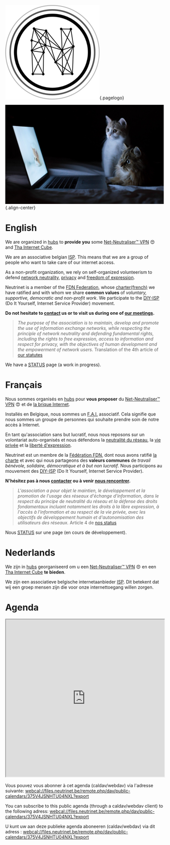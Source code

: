 <!-- TITLE: Neutrinet asbl -->
<!-- SUBTITLE: FAI Associatif, Non profit ISP, Associatieve internetprovider-->

![Logo](/uploads/logo.png "Logo"){.pagelogo}

![Cats](/uploads/cats.jpg "Cats"){.align-center}
# English
We are organized in [hubs](all) to **provide you** some [Net-Neutraliser™ VPN](vpn)  :heart_eyes: and [Tha Internet Cube](cube).

We are an associative belgian [ISP](https://en.wikipedia.org/wiki/Internet_service_provider). This means that we are a group of people who want to take care of our internet access.

As a non-profit organization, we rely on self-organized volunteerism to defend [network neutrality](https://www.laquadrature.net/en/Net_neutrality), [privacy](https://en.wikipedia.org/wiki/Privacy) and [freedom of expression](https://en.wikipedia.org/wiki/Freedom_of_speech).

Neutrinet is a member of the [FDN Federation](https://www.ffdn.org), whose [charter(french)](https://www.ffdn.org/en/node/34) we have ratified and with whom we share **common values** of *voluntary, supportive, democratic and non-profit work*.  We participate to the [DIY-ISP](https://www.diyisp.org/) (Do It Yourself, Internet Service Provider) movement.

**Do not hesitate to [contact](contact) us or to visit us during one of [our meetings](agenda#english).**

> *The purpose of the association is to maintain, develop and promote the use of information exchange networks, while respecting the principle of network neutrality 
and defending fundamental rights, including the rights to free expression, access to information and respect for privacy, with the objectives of human development 
and the empowerment of network users.* Translation of the 4th article of [our statutes](http://www.ejustice.just.fgov.be/tsv_pdf/2017/09/19/17133371.pdf) 

We have a [STATUS](https://status.neutrinet.be/) page (a work in progress).
# Français
Nous sommes organisés en [hubs](all) pour **vous proposer** du [Net-Neutraliser™ VPN](vpn) :heart_eyes:  et de [la brique Internet](cube).

Installés en Belgique, nous sommes un [F.A.I.](https://fr.wikipedia.org/wiki/Fournisseur_d%27acc%C3%A8s_%C3%A0_Internet) associatif. Cela signifie que nous sommes un groupe de personnes qui souhaite prendre soin de notre accès à Internet.

En tant qu'association sans but lucratif, nous nous reposons sur un volontariat auto-organisés et nous défendons la [neutralité du réseau](https://www.laquadrature.net/fr/neutralite_du_Net), la [vie privée](https://www.anthologieprivacy.be/fr/node/602) et la [liberté d'expression](https://fr.wikipedia.org/wiki/Libert%C3%A9_d%27expression). 

Neutrinet est un membre de la [Fédération FDN](https://www.ffdn.org), dont nous avons ratifié [la charte](https://www.ffdn.org/en/node/34) et avec qui nous partageons des **valeurs communes** de *travail bénévole, solidaire, démocratique et à but non lucratif*.  Nous participons au mouvement des [DIY-ISP](https://www.diyisp.org) (Do It Yourself, Internet Service Provider).

**N'hésitez pas à nous [contacter](contact) ou à venir [nous rencontrer](agenda#francais).**

> *L'association a pour objet le maintien, le développement et la promotion de l'usage des réseaux d'échange d'information, dans le respect du principe de 
neutralité du réseau et la défense des droits fondamentaux incluant notamment les droits à la libre expression, à l'accès à l'information et au respect de la vie 
privée, avec les objectifs de développement humain et d'autonomisation des utilisateurs des réseaux.* Article 4 de [nos 
status](http://www.ejustice.just.fgov.be/tsv_pdf/2017/09/19/17133371.pdf) 

Nous  [STATUS](https://status.neutrinet.be/) sur une page (en cours de développement).
# Nederlands

We zijn in [hubs](all) georganiseerd om u een  [Net-Neutraliser™ VPN](vpn)  :heart_eyes: en een [Tha Internet Cube](cube) **te bieden**.

We zijn een associatieve belgische internetaanbieder [ISP](https://nl.wikipedia.org/wiki/Internetprovider). Dit betekent dat wij een groep mensen zijn die voor onze internettoegang willen zorgen.




# Agenda
<iframe width="100%" height="500" src="https://files.neutrinet.be/index.php/apps/calendar/embed/375V4JSNHTU04NXL"></iframe>

Vous pouvez vous abonner à cet agenda (caldav/webdav) via l'adresse suivante: [webcal://files.neutrinet.be/remote.php/dav/public-calendars/375V4JSNHTU04NXL?export](webcal://files.neutrinet.be/remote.php/dav/public-calendars/375V4JSNHTU04NXL?export)

You can subscribe to this public agenda (through a caldav/webdav client) to the following adress: [webcal://files.neutrinet.be/remote.php/dav/public-calendars/375V4JSNHTU04NXL?export](webcal://files.neutrinet.be/remote.php/dav/public-calendars/375V4JSNHTU04NXL?export)

U kunt uw aan deze publieke agenda aboneeren (caldav/webdav) via dit adress : [webcal://files.neutrinet.be/remote.php/dav/public-calendars/375V4JSNHTU04NXL?export](webcal://files.neutrinet.be/remote.php/dav/public-calendars/375V4JSNHTU04NXL?export)
